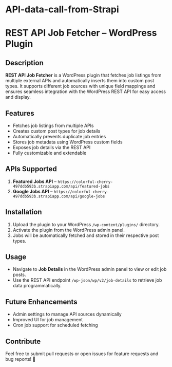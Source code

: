 # API-data-call-from-Strapi
<h1>REST API Job Fetcher – WordPress Plugin</h1>
<h2>Description</h2>
<strong>REST API Job Fetcher</strong> is a WordPress plugin that fetches job listings from multiple external APIs and automatically inserts them into custom post types. It supports different job sources with unique field mappings and ensures seamless integration with the WordPress REST API for easy access and display.
<h2>Features</h2>
<ul>
 	<li>Fetches job listings from multiple APIs</li>
 	<li>Creates custom post types for job details</li>
 	<li>Automatically prevents duplicate job entries</li>
 	<li>Stores job metadata using WordPress custom fields</li>
 	<li>Exposes job details via the REST API</li>
 	<li>Fully customizable and extendable</li>
</ul>
<h2>APIs Supported</h2>
<ol>
 	<li><strong>Featured Jobs API</strong> – <code>https://colorful-cherry-497ddb593b.strapiapp.com/api/featured-jobs</code></li>
 	<li><strong>Google Jobs API</strong> – <code>https://colorful-cherry-497ddb593b.strapiapp.com/api/google-jobs</code></li>
</ol>
<h2>Installation</h2>
<ol>
 	<li>Upload the plugin to your WordPress <code>/wp-content/plugins/</code> directory.</li>
 	<li>Activate the plugin from the WordPress admin panel.</li>
 	<li>Jobs will be automatically fetched and stored in their respective post types.</li>
</ol>
<h2>Usage</h2>
<ul>
 	<li>Navigate to <strong>Job Details</strong> in the WordPress admin panel to view or edit job posts.</li>
 	<li>Use the REST API endpoint <code>/wp-json/wp/v2/job-details</code> to retrieve job data programmatically.</li>
</ul>
<h2>Future Enhancements</h2>
<ul>
 	<li>Admin settings to manage API sources dynamically</li>
 	<li>Improved UI for job management</li>
 	<li>Cron job support for scheduled fetching</li>
</ul>
<h2>Contribute</h2>
Feel free to submit pull requests or open issues for feature requests and bug reports! 🚀
